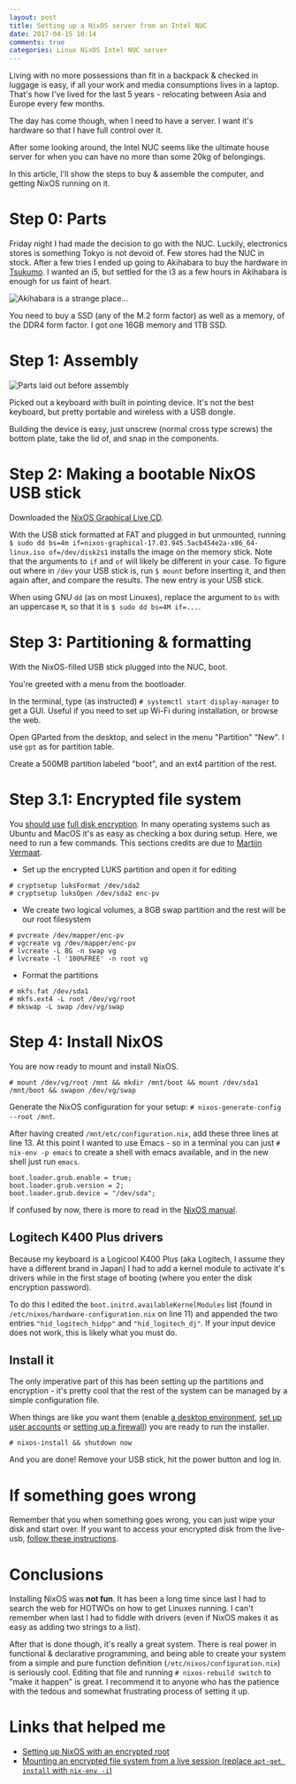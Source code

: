 ```yaml
---
layout: post
title: Setting up a NixOS server from an Intel NUC
date: 2017-04-15 10:14
comments: true
categories: Linux NixOS Intel NUC server
---
```


Living with no more possessions than fit in a backpack & checked in luggage is easy, if all your work and media consumptions lives in a laptop.
That's how I've lived for the last 5 years - relocating between Asia and Europe every few months.

The day has come though, when I need to have a server. I want it's hardware so that I have full control over it.

After some looking around, the Intel NUC seems like the ultimate house server for when you can have no more than some 20kg of belongings.

In this article, I'll show the steps to buy & assemble the computer, and getting NixOS running on it.

# Step 0: Parts
Friday night I had made the decision to go with the NUC. Luckily, electronics stores is something Tokyo is not devoid of. Few stores had the NUC in stock. After a few tries I ended up going to Akihabara to buy the hardware in [Tsukumo](http://www.tsukumo.co.jp). I wanted an i5, but settled for the i3 as a few hours in Akihabara is enough for us faint of heart.

<img src="/images/nuc-nixos/akihabara.jpg"
     alt="Akihabara is a strange place..." />

You need to buy a SSD (any of the M.2 form factor) as well as a memory, of the DDR4 form factor. I got one 16GB memory and 1TB SSD.

# Step 1: Assembly
<img src="/images/nuc-nixos/parts.jpg"
     alt="Parts laid out before assembly" />

Picked out a keyboard with built in pointing device. It's not the best keyboard, but pretty portable and wireless with a USB dongle.

Building the device is easy, just unscrew (normal cross type screws) the bottom plate, take the lid of, and snap in the components.

# Step 2: Making a bootable NixOS USB stick
Downloaded the [NixOS Graphical Live CD](https://nixos.org/nixos/download.html).

With the USB stick formatted at FAT and plugged in but unmounted, running `$ sudo dd bs=4m if=nixos-graphical-17.03.945.5acb454e2a-x86_64-linux.iso of=/dev/disk2s1` installs the image on the memory stick. Note that the arguments to `if` and `of` will likely be different in your case. To figure out where in `/dev` your USB stick is, run `$ mount` before inserting it, and then again after, and compare the results. The new entry is your USB stick.

When using GNU `dd` (as on most Linuxes), replace the argument to `bs` with an uppercase `M`, so that it is `$ sudo dd bs=4M if=...`.

# Step 3: Partitioning & formatting
With the NixOS-filled USB stick plugged into the NUC, boot.

You're greeted with a menu from the bootloader.

In the terminal, type (as instructed) `# systemctl start display-manager` to get a GUI. Useful if you need to set up Wi-Fi during installation, or browse the web.

Open GParted from the desktop, and select in the menu "Partition" "New". I use `gpt` as for partition table.

Create a 500MB partition labeled "boot", and an ext4 partition of the rest.

# Step 3.1: Encrypted file system

You [should use](https://www.eff.org/deeplinks/2011/12/newyears-resolution-full-disk-encryption-every-computer-you-own) [full disk encryption](https://www.eff.org/document/defending-privacy-us-border-guide-travelers-carrying-digital-devices). In many operating systems such as Ubuntu and MacOS it's as easy as checking a box during setup. Here, we need to run a few commands. This sections credits are due to [Martijn Vermaat](https://gist.github.com/martijnvermaat/76f2e24d0239470dd71050358b4d5134).

* Set up the encrypted LUKS partition and open it for editing

```
# cryptsetup luksFormat /dev/sda2
# cryptsetup luksOpen /dev/sda2 enc-pv
```

* We create two logical volumes, a 8GB swap partition and the rest will be our root filesystem

```
# pvcreate /dev/mapper/enc-pv
# vgcreate vg /dev/mapper/enc-pv
# lvcreate -L 8G -n swap vg
# lvcreate -l '100%FREE' -n root vg
```

* Format the partitions

```
# mkfs.fat /dev/sda1
# mkfs.ext4 -L root /dev/vg/root
# mkswap -L swap /dev/vg/swap
```


# Step 4: Install NixOS

You are now ready to mount and install NixOS.

```
# mount /dev/vg/root /mnt && mkdir /mnt/boot && mount /dev/sda1 /mnt/boot && swapon /dev/vg/swap
```

Generate the NixOS configuration for your setup: `# nixos-generate-config --root /mnt`.

After having created `/mnt/etc/configuration.nix`, add these three lines at line 13.
At this point I wanted to use Emacs - so in a terminal you can just `# nix-env -p emacs` to create a shell with emacs available, and in the new shell just run `emacs`.

```
boot.loader.grub.enable = true;
boot.loader.grub.version = 2;
boot.loader.grub.device = "/dev/sda";
```

If confused by now, there is more to read in the [NixOS manual](https://nixos.org/nixos/manual/index.html#sec-installation).

## Logitech K400 Plus drivers

Because my keyboard is a Logicool K400 Plus (aka Logitech, I assume they have a different brand in Japan) I had to add a kernel module to activate it's drivers while in the first stage of booting (where you enter the disk encryption password).

To do this I edited the `boot.initrd.availableKernelModules` list (found in `/etc/nixos/hardware-configuration.nix` on line 11) and appended the two entries `"hid_logitech_hidpp"` and `"hid_logitech_dj"`. If your input device does not work, this is likely what you must do.


## Install it
The only imperative part of this has been setting up the partitions and encryption - it's pretty cool that the rest of the system can be managed by a simple configuration file.

When things are like you want them (enable [a desktop environment](https://nixos.org/wiki/KDE#How_to_install_KDE_5), [set up user accounts](https://nixos.org/nixos/manual/index.html#sec-user-management) or [setting up a firewall](https://nixos.org/nixos/manual/index.html#sec-firewall)) you are ready to run the installer.

```
# nixos-install && shutdown now
```

And you are done! Remove your USB stick, hit the power button and log in.

# If something goes wrong

Remember that you when something goes wrong, you can just wipe your disk and start over. If you want to access your encrypted disk from the live-usb, [follow these instructions](https://gist.github.com/martijnvermaat/76f2e24d0239470dd71050358b4d5134#troubleshooting).

# Conclusions

Installing NixOS was **not fun**. It has been a long time since last I had to search the web for HOTWOs on how to get Linuxes running. I can't remember when last I had to fiddle with drivers (even if NixOS makes it as easy as adding two strings to a list).

After that is done though, it's really a great system. There is real power in functional & declarative programming, and being able to create your system from a simple and pure function definition (`/etc/nixos/configuration.nix`) is seriously cool. Editing that file and running `# nixos-rebuild switch` to "make it happen" is great. I recommend it to anyone who has the patience with the tedous and somewhat frustrating process of setting it up.

# Links that helped me

* [Setting up NixOS with an encrypted root](https://gist.github.com/martijnvermaat/76f2e24d0239470dd71050358b4d5134)
* [Mounting an encrypted file system from a live session (replace `apt-get install` with `nix-env -i`)](https://askubuntu.com/questions/63594/mount-encrypted-volumes-from-command-line#63598)
